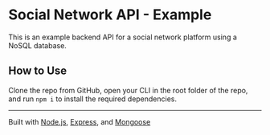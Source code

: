 # Social Network API - Example

This is an example backend API for a social network platform using a NoSQL database.

## How to Use 

Clone the repo from GitHub, open your CLI in the root folder of the repo, and run `npm i` to install the required dependencies.

---
Built with [Node.js](https://nodejs.org/en), [Express](https://expressjs.com/), and [Mongoose](https://mongoosejs.com/)